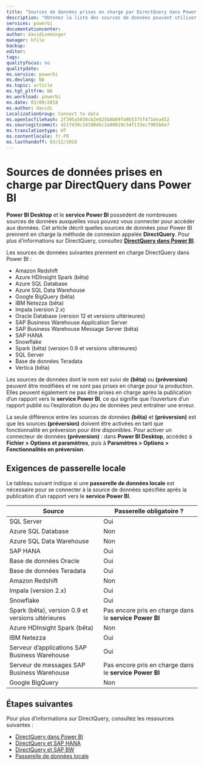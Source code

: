 ```yaml
---
title: "Sources de données prises en charge par DirectQuery dans Power BI"
description: "Obtenez la liste des sources de données pouvant utiliser DirectQuery."
services: powerbi
documentationcenter: 
author: davidiseminger
manager: kfile
backup: 
editor: 
tags: 
qualityfocus: no
qualitydate: 
ms.service: powerbi
ms.devlang: NA
ms.topic: article
ms.tgt_pltfrm: NA
ms.workload: powerbi
ms.date: 03/09/2018
ms.author: davidi
LocalizationGroup: Connect to data
ms.openlocfilehash: 2f395a5030cb2e025b8b69fa9b5375f471dea452
ms.sourcegitcommit: 4217430c3419046c3a90819c34f133ec7905b6e7
ms.translationtype: HT
ms.contentlocale: fr-FR
ms.lasthandoff: 03/12/2018
---
```

# <a name="data-sources-supported-by-directquery-in-power-bi"></a>Sources de données prises en charge par DirectQuery dans Power BI
**Power BI Desktop** et le **service Power BI** possèdent de nombreuses sources de données auxquelles vous pouvez vous connecter pour accéder aux données. Cet article décrit quelles sources de données pour Power BI prennent en charge la méthode de connexion appelée **DirectQuery**. Pour plus d’informations sur DirectQuery, consultez [**DirectQuery dans Power BI**](desktop-directquery-about.md).

Les sources de données suivantes prennent en charge DirectQuery dans Power BI :

* Amazon Redshift
* Azure HDInsight Spark (bêta)
* Azure SQL Database
* Azure SQL Data Warehouse
* Google BigQuery (bêta)
* IBM Netezza (bêta)
* Impala (version 2.x)
* Oracle Database (version 12 et versions ultérieures)
* SAP Business Warehouse Application Server
* SAP Business Warehouse Message Server (bêta)
* SAP HANA
* Snowflake
* Spark (bêta) (version 0.9 et versions ultérieures)
* SQL Server
* Base de données Teradata
* Vertica (bêta)

Les sources de données dont le nom est suivi de **(bêta)** ou **(préversion)** peuvent être modifiées et ne sont pas prises en charge pour la production. Elles peuvent également ne pas être prises en charge après la publication d’un rapport vers le **service Power BI**, ce qui signifie que l’ouverture d’un rapport publié ou l’exploration du jeu de données peut entraîner une erreur.

La seule différence entre les sources de données **(bêta)** et **(préversion)** est que les sources **(préversion)** doivent être activées en tant que fonctionnalité en préversion pour être disponibles. Pour activer un connecteur de données **(préversion)** : dans **Power BI Desktop**, accédez à **Fichier > Options et paramètres**, puis à **Paramètres > Options > Fonctionnalités en préversion**.

## <a name="on-premises-gateway-requirements"></a>Exigences de passerelle locale
Le tableau suivant indique si une **passerelle de données locale** est nécessaire pour se connecter à la source de données spécifiée après la publication d’un rapport vers le **service Power BI**.

| Source | Passerelle obligatoire ? |
| --- | --- |
| SQL Server |Oui |
| Azure SQL Database |Non |
| Azure SQL Data Warehouse |Non |
| SAP HANA |Oui |
| Base de données Oracle |Oui |
| Base de données Teradata |Oui |
| Amazon Redshift |Non |
| Impala (version 2.x) |Oui |
| Snowflake |Oui |
| Spark (bêta), version 0.9 et versions ultérieures |Pas encore pris en charge dans le **service Power BI** |
| Azure HDInsight Spark (bêta) |Non |
| IBM Netezza |Oui |
| Serveur d’applications SAP Business Warehouse |Oui |
| Serveur de messages SAP Business Warehouse |Pas encore pris en charge dans le **service Power BI** |
| Google BigQuery |Non |


## <a name="next-steps"></a>Étapes suivantes
Pour plus d’informations sur DirectQuery, consultez les ressources suivantes :

* [DirectQuery dans Power BI](desktop-directquery-about.md)
* [DirectQuery et SAP HANA](desktop-directquery-sap-hana.md)
* [DirectQuery et SAP BW](desktop-directquery-sap-bw.md)
* [Passerelle de données locale](service-gateway-onprem.md)


